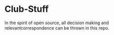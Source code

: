 # Club-Stuff

In the spirit of open source, all decision making and relevantcorrespondence can be thrown in this repo.

